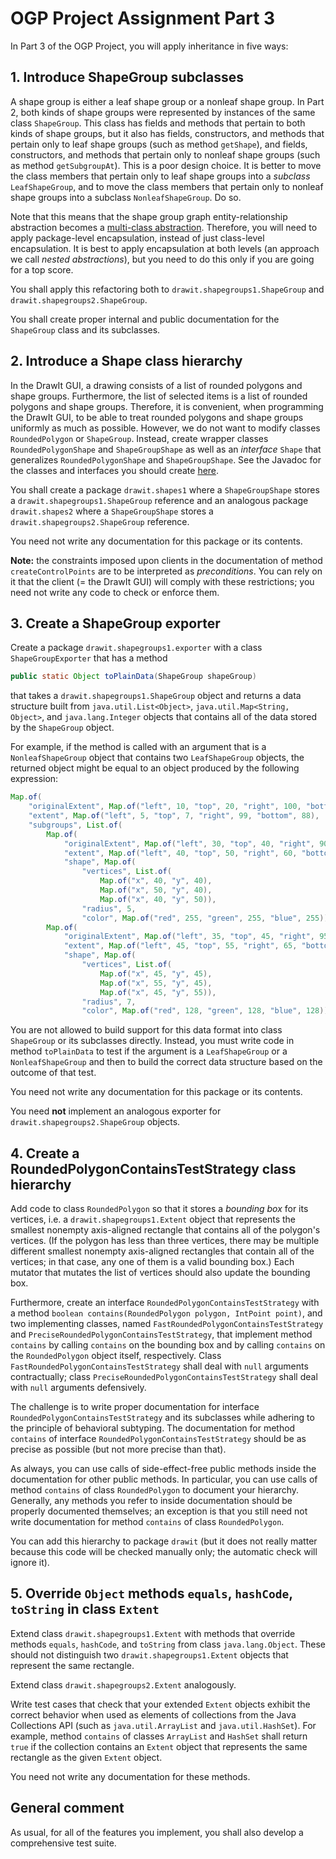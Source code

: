 # OGP Project Assignment Part 3

In Part 3 of the OGP Project, you will apply inheritance in five ways:

## 1. Introduce ShapeGroup subclasses

A shape group is either a leaf shape group or a nonleaf shape group. In Part 2, both kinds of shape groups were represented by instances of the same class `ShapeGroup`. This class has fields and methods that pertain to both kinds of shape groups, but it also has fields, constructors, and methods that pertain only to leaf shape groups (such as method `getShape`), and fields, constructors, and methods that pertain only to nonleaf shape groups (such as method `getSubgroupAt`). This is a poor design choice. It is better to move the class members that pertain only to leaf shape groups into a _subclass_ `LeafShapeGroup`, and to move the class members that pertain only to nonleaf shape groups into a subclass `NonleafShapeGroup`. Do so.

Note that this means that the shape group graph entity-relationship abstraction becomes a [multi-class abstraction](multi_class_abstractions.md). Therefore, you will need to apply package-level encapsulation, instead of just class-level encapsulation. It is best to apply encapsulation at both levels (an approach we call _nested abstractions_), but you need to do this only if you are going for a top score.
  
You shall apply this refactoring both to `drawit.shapegroups1.ShapeGroup` and `drawit.shapegroups2.ShapeGroup`.

You shall create proper internal and public documentation for the `ShapeGroup` class and its subclasses.
  
## 2. Introduce a Shape class hierarchy

In the DrawIt GUI, a drawing consists of a list of rounded polygons and shape groups. Furthermore, the list of selected items is a list of rounded polygons and shape groups. Therefore, it is convenient, when programming the DrawIt GUI, to be able to treat rounded polygons and shape groups uniformly as much as possible. However, we do not want to modify classes `RoundedPolygon` or `ShapeGroup`. Instead, create wrapper classes `RoundedPolygonShape` and `ShapeGroupShape` as well as an _interface_ `Shape` that generalizes `RoundedPolygonShape` and `ShapeGroupShape`. See the Javadoc for the classes and interfaces you should create [here](https://btj.github.io/drawit_part3_docs/index.html).

You shall create a package `drawit.shapes1` where a `ShapeGroupShape` stores a `drawit.shapegroups1.ShapeGroup` reference and an analogous package `drawit.shapes2` where a `ShapeGroupShape` stores a `drawit.shapegroups2.ShapeGroup` reference.

You need not write any documentation for this package or its contents.

**Note:** the constraints imposed upon clients in the documentation of method `createControlPoints` are to be interpreted as _preconditions_. You can rely on it that the client (= the DrawIt GUI) will comply with these restrictions; you need not write any code to check or enforce them.

## 3. Create a ShapeGroup exporter

Create a package `drawit.shapegroups1.exporter` with a class `ShapeGroupExporter` that has a method
```java
public static Object toPlainData(ShapeGroup shapeGroup)
```
that takes a `drawit.shapegroups1.ShapeGroup` object and returns a data structure built from `java.util.List<Object>`,
`java.util.Map<String, Object>`, and `java.lang.Integer` objects that contains all of the data stored by the `ShapeGroup` object.
  
For example, if the method is called with an argument that is a `NonleafShapeGroup` object that contains two `LeafShapeGroup` objects, the returned object might be equal to an object produced by the following expression:
```java
Map.of(
    "originalExtent", Map.of("left", 10, "top", 20, "right", 100, "bottom", 200),
    "extent", Map.of("left", 5, "top", 7, "right", 99, "bottom", 88),
    "subgroups", List.of(
        Map.of(
            "originalExtent", Map.of("left", 30, "top", 40, "right", 90, "bottom", 190),
            "extent", Map.of("left", 40, "top", 50, "right", 60, "bottom", 70),
            "shape", Map.of(
                "vertices", List.of(
                    Map.of("x", 40, "y", 40),
                    Map.of("x", 50, "y", 40),
                    Map.of("x", 40, "y", 50)),
                "radius", 5,
                "color", Map.of("red", 255, "green", 255, "blue", 255))),
        Map.of(
            "originalExtent", Map.of("left", 35, "top", 45, "right", 95, "bottom", 195),
            "extent", Map.of("left", 45, "top", 55, "right", 65, "bottom", 75),
            "shape", Map.of(
                "vertices", List.of(
                    Map.of("x", 45, "y", 45),
                    Map.of("x", 55, "y", 45),
                    Map.of("x", 45, "y", 55)),
                "radius", 7,
                "color", Map.of("red", 128, "green", 128, "blue", 128)))))
```
You are not allowed to build support for this data format into class `ShapeGroup` or its subclasses directly. Instead, you must write code in method `toPlainData` to test if the argument is a `LeafShapeGroup` or a `NonleafShapeGroup` and then to build the correct data structure based on the outcome of that test.
  
You need not write any documentation for this package or its contents.

You need **not** implement an analogous exporter for `drawit.shapegroups2.ShapeGroup` objects.

## 4. Create a RoundedPolygonContainsTestStrategy class hierarchy

Add code to class `RoundedPolygon` so that it stores a _bounding box_ for its vertices, i.e. a `drawit.shapegroups1.Extent` object that represents the smallest nonempty axis-aligned rectangle that contains all of the polygon's vertices. (If the polygon has less than three vertices, there may be multiple different smallest nonempty axis-aligned rectangles that contain all of the vertices; in that case, any one of them is a valid bounding box.) Each mutator that mutates the list of vertices should also update the bounding box.

Furthermore, create an interface `RoundedPolygonContainsTestStrategy` with a method `boolean contains(RoundedPolygon polygon, IntPoint point)`, and two implementing classes, named `FastRoundedPolygonContainsTestStrategy` and `PreciseRoundedPolygonContainsTestStrategy`, that implement method `contains` by calling `contains` on the bounding box and by calling `contains` on the `RoundedPolygon` object itself, respectively. Class `FastRoundedPolygonContainsTestStrategy` shall deal with `null` arguments contractually; class `PreciseRoundedPolygonContainsTestStrategy` shall deal with `null` arguments defensively.
  
The challenge is to write proper documentation for interface `RoundedPolygonContainsTestStrategy` and its subclasses while adhering to the principle of behavioral subtyping. The documentation for method `contains` of interface `RoundedPolygonContainsTestStrategy` should be as precise as possible (but not more precise than that).

As always, you can use calls of side-effect-free public methods inside the documentation for other public methods. In particular, you can use calls of method `contains` of class `RoundedPolygon` to document your hierarchy. Generally, any methods you refer to inside documentation should be properly documented themselves; an exception is that you still need not write documentation for method `contains` of class `RoundedPolygon`.

You can add this hierarchy to package `drawit` (but it does not really matter because this code will be checked manually only; the automatic check will ignore it).

## 5. Override `Object` methods `equals`, `hashCode`, `toString` in class `Extent`

Extend class `drawit.shapegroups1.Extent` with methods that override methods `equals`, `hashCode`, and `toString` from class `java.lang.Object`. These should not distinguish two `drawit.shapegroups1.Extent` objects that represent the same rectangle.

Extend class `drawit.shapegroups2.Extent` analogously.

Write test cases that check that your extended `Extent` objects exhibit the correct behavior when used as elements of collections from the Java Collections API (such as `java.util.ArrayList` and `java.util.HashSet`). For example, method `contains` of classes `ArrayList` and `HashSet` shall return `true` if the collection contains an `Extent` object that represents the same rectangle as the given `Extent` object.

You need not write any documentation for these methods.

## General comment

As usual, for all of the features you implement, you shall also develop a comprehensive test suite.
